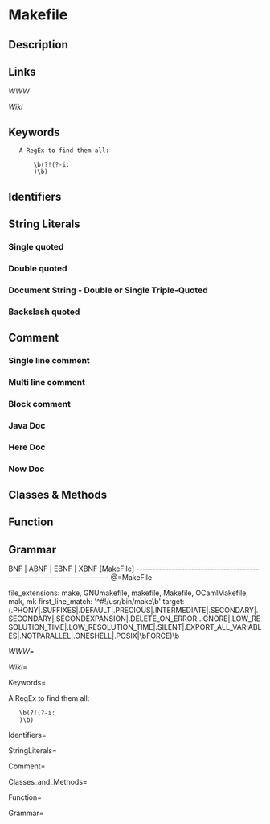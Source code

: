 
# Makefile

## Description


## Links

_WWW_

_Wiki_


## Keywords
~~~
   A RegEx to find them all:

       \b(?!(?-i:
       )\b)
~~~


## Identifiers


## String Literals

### Single quoted

### Double quoted

### Document String - Double or Single Triple-Quoted

### Backslash quoted


## Comment

### Single line comment

### Multi line comment

### Block comment

### Java Doc

### Here Doc

### Now Doc


## Classes & Methods


## Function


## Grammar

BNF | ABNF | EBNF | XBNF
[MakeFile] ---------------------------------------------------------------------
@=MakeFile

   file_extensions: make, GNUmakefile, makefile, Makefile, OCamlMakefile, mak, mk
   first_line_match: '^#!/usr/bin/make\b'
   target: (\.PHONY|\.SUFFIXES|\.DEFAULT|\.PRECIOUS|\.INTERMEDIATE|\.SECONDARY|\.SECONDARY|\.SECONDEXPANSION|\.DELETE_ON_ERROR|\.IGNORE|\.LOW_RESOLUTION_TIME|\.LOW_RESOLUTION_TIME|\.SILENT|\.EXPORT_ALL_VARIABLES|\.NOTPARALLEL|\.ONESHELL|\.POSIX|\bFORCE)\b

_WWW_=

_Wiki_=

Keywords=

   A RegEx to find them all:

       \b(?!(?-i:
       )\b)

Identifiers=

StringLiterals=

Comment=

Classes_and_Methods=

Function=

Grammar=

